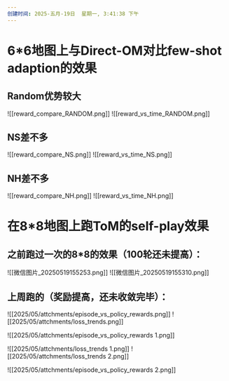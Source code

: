 ```yaml
---
创建时间: 2025-五月-19日  星期一, 3:41:38 下午
---
```

# 6\*6地图上与Direct-OM对比few-shot adaption的效果
## Random优势较大
![[reward_compare_RANDOM.png]]
![[reward_vs_time_RANDOM.png]]
## NS差不多
![[reward_compare_NS.png]]
![[reward_vs_time_NS.png]]
## NH差不多
![[reward_compare_NH.png]]
![[reward_vs_time_NH.png]]

# 在8\*8地图上跑ToM的self-play效果
## 之前跑过一次的8\*8的效果（100轮还未提高）：
![[微信图片_20250519155253.png]]
![[微信图片_20250519155310.png]]


## 上周跑的（奖励提高，还未收敛完毕）：
![[2025/05/attchments/episode_vs_policy_rewards.png]]
![[2025/05/attchments/loss_trends.png]]

![[2025/05/attchments/episode_vs_policy_rewards 1.png]]

![[2025/05/attchments/loss_trends 1.png]]
![[2025/05/attchments/loss_trends 2.png]]

![[2025/05/attchments/episode_vs_policy_rewards 2.png]]